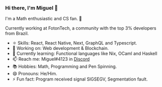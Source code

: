 ### Hi there, I'm Miguel 👋

I'm a Math enthusiastic and CS fan. 🧪

Currently working at FotonTech, a community with the top 3% developers from Brazil.

- ⚛️ Skills: React, React Native, Next, GraphQL and Typescript.
- 🔭 Working on: Web development & Blockchain.
- 🌱 Currently learning: Functional languages like Nix, OCaml and Haskell
- 📫 Reach me: Miguel#4123 in [Discord](https://discord.com/new)
- 📚 Hobbies: Math, Programming and Pen Spinning.
- 😄 Pronouns: He/Him.
- ⚡ Fun fact: Program received signal SIGSEGV, Segmentation fault.
